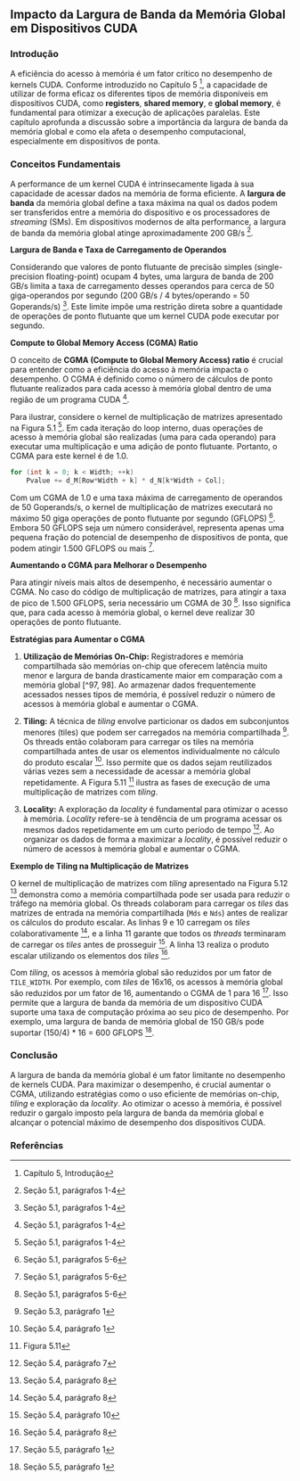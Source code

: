 ## Impacto da Largura de Banda da Memória Global em Dispositivos CUDA

### Introdução
A eficiência do acesso à memória é um fator crítico no desempenho de kernels CUDA. Conforme introduzido no Capítulo 5 [^95], a capacidade de utilizar de forma eficaz os diferentes tipos de memória disponíveis em dispositivos CUDA, como **registers**, **shared memory**, e **global memory**, é fundamental para otimizar a execução de aplicações paralelas. Este capítulo aprofunda a discussão sobre a importância da largura de banda da memória global e como ela afeta o desempenho computacional, especialmente em dispositivos de ponta.

### Conceitos Fundamentais
A performance de um kernel CUDA é intrinsecamente ligada à sua capacidade de acessar dados na memória de forma eficiente. A **largura de banda** da memória global define a taxa máxima na qual os dados podem ser transferidos entre a memória do dispositivo e os processadores de *streaming* (SMs). Em dispositivos modernos de alta performance, a largura de banda da memória global atinge aproximadamente 200 GB/s [^96].

**Largura de Banda e Taxa de Carregamento de Operandos**

Considerando que valores de ponto flutuante de precisão simples (single-precision floating-point) ocupam 4 bytes, uma largura de banda de 200 GB/s limita a taxa de carregamento desses operandos para cerca de 50 giga-operandos por segundo (200 GB/s / 4 bytes/operando = 50 Goperands/s) [^96]. Este limite impõe uma restrição direta sobre a quantidade de operações de ponto flutuante que um kernel CUDA pode executar por segundo.

**Compute to Global Memory Access (CGMA) Ratio**

O conceito de **CGMA (Compute to Global Memory Access) ratio** é crucial para entender como a eficiência do acesso à memória impacta o desempenho. O CGMA é definido como o número de cálculos de ponto flutuante realizados para cada acesso à memória global dentro de uma região de um programa CUDA [^96].

Para ilustrar, considere o kernel de multiplicação de matrizes apresentado na Figura 5.1 [^96]. Em cada iteração do loop interno, duas operações de acesso à memória global são realizadas (uma para cada operando) para executar uma multiplicação e uma adição de ponto flutuante. Portanto, o CGMA para este kernel é de 1.0.

```c++
for (int k = 0; k < Width; ++k)
    Pvalue += d_M[Row*Width + k] * d_N[k*Width + Col];
```

Com um CGMA de 1.0 e uma taxa máxima de carregamento de operandos de 50 Goperands/s, o kernel de multiplicação de matrizes executará no máximo 50 giga operações de ponto flutuante por segundo (GFLOPS) [^97]. Embora 50 GFLOPS seja um número considerável, representa apenas uma pequena fração do potencial de desempenho de dispositivos de ponta, que podem atingir 1.500 GFLOPS ou mais [^97].

**Aumentando o CGMA para Melhorar o Desempenho**

Para atingir níveis mais altos de desempenho, é necessário aumentar o CGMA. No caso do código de multiplicação de matrizes, para atingir a taxa de pico de 1.500 GFLOPS, seria necessário um CGMA de 30 [^97]. Isso significa que, para cada acesso à memória global, o kernel deve realizar 30 operações de ponto flutuante.

**Estratégias para Aumentar o CGMA**

1.  **Utilização de Memórias On-Chip:** Registradores e memória compartilhada são memórias on-chip que oferecem latência muito menor e largura de banda drasticamente maior em comparação com a memória global [^97, 98]. Ao armazenar dados frequentemente acessados nesses tipos de memória, é possível reduzir o número de acessos à memória global e aumentar o CGMA.

2.  **Tiling:** A técnica de *tiling* envolve particionar os dados em subconjuntos menores (tiles) que podem ser carregados na memória compartilhada [^105]. Os threads então colaboram para carregar os tiles na memória compartilhada antes de usar os elementos individualmente no cálculo do produto escalar [^109]. Isso permite que os dados sejam reutilizados várias vezes sem a necessidade de acessar a memória global repetidamente. A Figura 5.11 [^110] ilustra as fases de execução de uma multiplicação de matrizes com *tiling*.

3.  **Locality:** A exploração da *locality* é fundamental para otimizar o acesso à memória. *Locality* refere-se à tendência de um programa acessar os mesmos dados repetidamente em um curto período de tempo [^111]. Ao organizar os dados de forma a maximizar a *locality*, é possível reduzir o número de acessos à memória global e aumentar o CGMA.

**Exemplo de Tiling na Multiplicação de Matrizes**

O kernel de multiplicação de matrizes com *tiling* apresentado na Figura 5.12 [^112] demonstra como a memória compartilhada pode ser usada para reduzir o tráfego na memória global. Os threads colaboram para carregar os *tiles* das matrizes de entrada na memória compartilhada (`Mds` e `Nds`) antes de realizar os cálculos do produto escalar. As linhas 9 e 10 carregam os *tiles* colaborativamente [^112], e a linha 11 garante que todos os *threads* terminaram de carregar os *tiles* antes de prosseguir [^114]. A linha 13 realiza o produto escalar utilizando os elementos dos *tiles* [^112].

Com *tiling*, os acessos à memória global são reduzidos por um fator de `TILE_WIDTH`. Por exemplo, com *tiles* de 16x16, os acessos à memória global são reduzidos por um fator de 16, aumentando o CGMA de 1 para 16 [^115]. Isso permite que a largura de banda da memória de um dispositivo CUDA suporte uma taxa de computação próxima ao seu pico de desempenho. Por exemplo, uma largura de banda de memória global de 150 GB/s pode suportar (150/4) * 16 = 600 GFLOPS [^115].

### Conclusão
A largura de banda da memória global é um fator limitante no desempenho de kernels CUDA. Para maximizar o desempenho, é crucial aumentar o CGMA, utilizando estratégias como o uso eficiente de memórias on-chip, *tiling* e exploração da *locality*. Ao otimizar o acesso à memória, é possível reduzir o gargalo imposto pela largura de banda da memória global e alcançar o potencial máximo de desempenho dos dispositivos CUDA.

### Referências
[^95]: Capítulo 5, Introdução
[^96]: Seção 5.1, parágrafos 1-4
[^97]: Seção 5.1, parágrafos 5-6
[^98]: Seção 5.2, parágrafos 3-4
[^105]: Seção 5.3, parágrafo 1
[^109]: Seção 5.4, parágrafo 1
[^110]: Figura 5.11
[^111]: Seção 5.4, parágrafo 7
[^112]: Seção 5.4, parágrafo 8
[^114]: Seção 5.4, parágrafo 10
[^115]: Seção 5.5, parágrafo 1

<!-- END -->